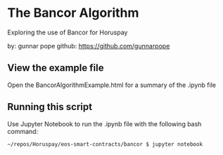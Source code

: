 # The Bancor Algorithm
Exploring the use of Bancor for Horuspay


by: gunnar pope
github: https://github.com/gunnarpope


## View the example file
Open the BancorAlgorithmExample.html for a summary of the .ipynb file


## Running this script
Use Jupyter Notebook to run the .ipynb file with the following bash command:
```
~/repos/Horuspay/eos-smart-contracts/bancor $ jupyter notebook
```


